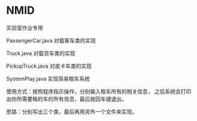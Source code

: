 # NMID
实验室作业专用

PassengerCar.java
对载客车类的实现

Truck.java
对载货车类的实现

PickupTruck.java
对皮卡车类的实现

SystemPlay.java
实现简易租车系统

使用方式：按照程序指示操作，分别输入租车所有的相关信息，
之后系统会打印出你所需要租的车的所有信息，最后按回车键退出。

思路：分别写出三个类，最后再用另外一个文件来实现。